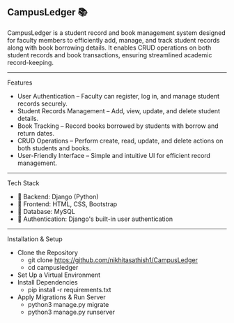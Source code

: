 CampusLedger 📚
-------------------------------------------------------------------------------------------------------------------------------------------------------------------------------------------------------------------------------
CampusLedger is a student record and book management system designed for faculty members to efficiently add, manage, and track student records along with book borrowing details. It enables CRUD operations on both student records and book transactions, ensuring streamlined academic record-keeping.

-------------------------------------------------------------------------------------------------------------------------------------------------------------------------------------------------------------------------------

Features
- User Authentication – Faculty can register, log in, and manage student records securely.
- Student Records Management – Add, view, update, and delete student details.
- Book Tracking – Record books borrowed by students with borrow and return dates.
- CRUD Operations – Perform create, read, update, and delete actions on both students and books.
- User-Friendly Interface – Simple and intuitive UI for efficient record management.

-------------------------------------------------------------------------------------------------------------------------------------------------------------------------------------------------------------------------------

Tech Stack
- 🔹 Backend: Django (Python)
- 🔹 Frontend: HTML, CSS, Bootstrap
- 🔹 Database: MySQL
- 🔹 Authentication: Django's built-in user authentication

-------------------------------------------------------------------------------------------------------------------------------------------------------------------------------------------------------------------------------

Installation & Setup
- Clone the Repository
  - git clone https://github.com/nikhitasathish1/CampusLedger
  - cd campusledger
- Set Up a Virtual Environment
- Install Dependencies
    - pip install -r requirements.txt
- Apply Migrations & Run Server
  - python3 manage.py migrate
  - python3 manage.py runserver


